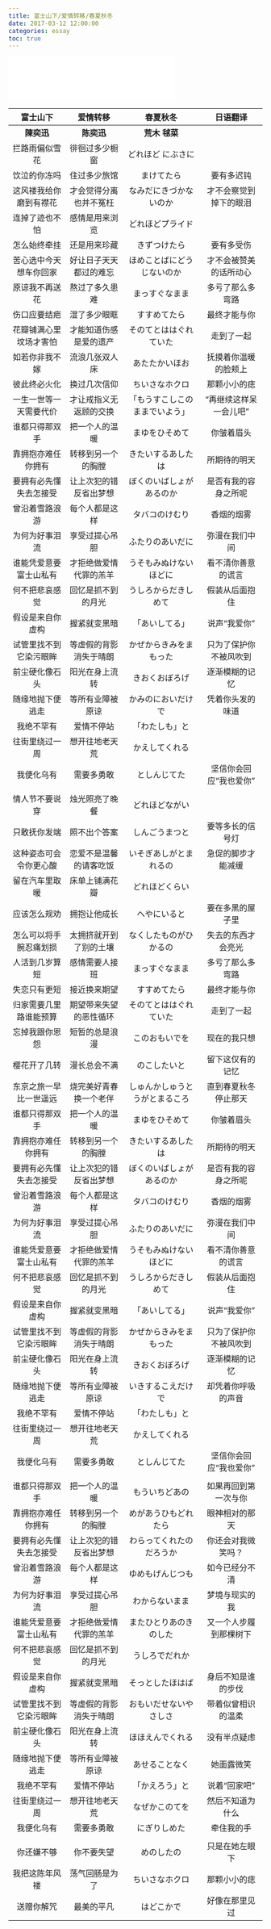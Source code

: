 ```yaml
---
title: 富士山下/爱情转移/春夏秋冬
date: 2017-03-12 12:00:00
categories: essay
toc: true
---
```



<iframe frameborder="no" border="0" marginwidth="0" marginheight="0" width=330 height=86 src="//music.163.com/outchain/player?type=2&id=34187525&auto=1&height=66"></iframe>
<!-- more -->



|    富士山下     |    爱情转移     |      春夏秋冬       |     日语翻译     |
| :---------: | :---------: | :-------------: | :----------: |
|   **陳奕迅**   |   **陈奕迅**   |    **荒木 毬菜**    |              |
|   拦路雨偏似雪花   |   徘徊过多少橱窗   |    どれほど にぶさに    |              |
|   饮泣的你冻吗    |   住过多少旅馆    |      まけてたら      |    要有多迟钝     |
| 这风褛我给你磨到有襟花 | 才会觉得分离也并不冤枉 |   なみだにきづかないのか   | 才不会察觉到掉下的眼泪  |
|   连掉了迹也不怕   |   感情是用来浏览   |    どれほどプライド     |              |
|   怎么始终牵挂    |   还是用来珍藏    |     きずつけたら      |    要有多受伤     |
| 苦心选中今天想车你回家 | 好让日子天天都过的难忘 |  ほめことばにどうじないのか  | 才不会被赞美的话所动心  |
|   原谅我不再送花   |   熬过了多久患难   |     まっすぐなまま     |   多亏了那么多弯路   |
|   伤口应要结疤    |   湿了多少眼眶    |     すすめてたら      |    最终才能与你    |
| 花瓣铺满心里坟场才害怕 | 才能知道伤感是爱的遗产 |   そのてとははぐれていた   |    走到了一起     |
|   如若你非我不嫁   |   流浪几张双人床   |     あたたかいほお     |  抚摸着你温暖的脸颊上  |
|   彼此终必火化    |   换过几次信仰    |     ちいさなホクロ     |    那颗小小的痣    |
| 一生一世等一天需要代价 | 才让戒指义无返顾的交换 | 「もうすこしこのままでいよう」 | “再继续这样呆一会儿吧” |
|   谁都只得那双手   |   把一个人的温暖   |     まゆをひそめて     |    你皱着眉头     |
|  靠拥抱亦难任你拥有  |  转移到另一个的胸膛  |    きたいするあしたは    |    所期待的明天    |
| 要拥有必先懂失去怎接受 | 让上次犯的错反省出梦想 |  ぼくのいばしょがあるのか   |  是否有我的容身之所呢  |
|   曾沿着雪路浪游   |   每个人都是这样   |     タバコのけむり     |    香烟的烟雾     |
|   为何为好事泪流   |   享受过提心吊胆   |    ふたりのあいだに     |   弥漫在我们中间    |
| 谁能凭爱意要富士山私有 | 才拒绝做爱情代罪的羔羊 |   うそもみぬけないほどに   |  看不清你善意的谎言   |
|   何不把悲哀感觉   |  回忆是抓不到的月光  |   うしろからだきしめて    |   假装从后面抱住    |
|  假设是来自你虚构   |   握紧就变黑暗    |     「あいしてる」     |   说声“我爱你”    |
| 试管里找不到它染污眼眸 | 等虚假的背影消失于晴朗 |   かぜからきみをまもった   | 只为了保护你不被风吹到  |
|   前尘硬化像石头   |   阳光在身上流转   |     きおくおぼろげ     |   逐渐模糊的记忆    |
|  随缘地抛下便逃走   |  等所有业障被原谅   |    かみのにおいだけで    |   凭着你头发的味道   |
|    我绝不罕有    |    爱情不停站    |     「わたしも」と     |              |
|   往街里绕过一周   |   想开往地老天荒   |     かえしてくれる     |              |
|    我便化乌有    |    需要多勇敢    |     としんじてた      | 坚信你会回应“我也爱你” |
|             |             |                 |              |
|   情人节不要说穿   |   烛光照亮了晚餐   |     どれほどながい     |              |
|   只敢抚你发端    |   照不出个答案    |     しんごうまつと     |   要等多长的信号灯   |
| 这种姿态可会令你更心酸 | 恋爱不是温馨的请客吃饭 |   いそぎあしがとまれるの   |  急促的脚步才能减缓   |
|   留在汽车里取暖   |   床单上铺满花瓣   |     どれほどくらい     |              |
|   应该怎么规劝    |   拥抱让他成长    |     へやにいると      |   要在多黑的屋子里   |
| 怎么可以将手腕忍痛划损 | 太拥挤就开到了别的土壤 |   なくしたものがひかるの   |  失去的东西才会亮光   |
|   人活到几岁算短   |   感情需要人接班   |     まっすぐなまま     |   多亏了那么多弯路   |
|   失恋只有更短    |   接近换来期望    |     すすめてたら      |    最终才能与你    |
| 归家需要几里路谁能预算 | 期望带来失望的恶性循环 |   そのてとははぐれていた   |    走到了一起     |
|   忘掉我跟你恩怨   |   短暂的总是浪漫   |     このおもいでを     |    现在的我只想    |
|   樱花开了几转    |   漫长总会不满    |     のこしたいと      |   留下这仅有的记忆   |
| 东京之旅一早比一世遥远 | 烧完美好青春换一个老伴 | しゅんかしゅうとうがとまるころ |  直到春夏秋冬停止那天  |
|   谁都只得那双手   |   把一个人的温暖   |     まゆをひそめて     |    你皱着眉头     |
|  靠拥抱亦难任你拥有  |  转移到另一个的胸膛  |    きたいするあしたは    |    所期待的明天    |
| 要拥有必先懂失去怎接受 | 让上次犯的错反省出梦想 |  ぼくのいばしょがあるのか   |  是否有我的容身之所呢  |
|   曾沿着雪路浪游   |   每个人都是这样   |     タバコのけむり     |    香烟的烟雾     |
|   为何为好事泪流   |   享受过提心吊胆   |    ふたりのあいだに     |   弥漫在我们中间    |
| 谁能凭爱意要富士山私有 | 才拒绝做爱情代罪的羔羊 |   うそもみぬけないほどに   |  看不清你善意的谎言   |
|   何不把悲哀感觉   |  回忆是抓不到的月光  |   うしろからだきしめて    |   假装从后面抱住    |
|  假设是来自你虚构   |   握紧就变黑暗    |     「あいしてる」     |   说声“我爱你”    |
| 试管里找不到它染污眼眸 | 等虚假的背影消失于晴朗 |   かぜからきみをまもった   | 只为了保护你不被风吹到  |
|   前尘硬化像石头   |   阳光在身上流转   |     きおくおぼろげ     |   逐渐模糊的记忆    |
|  随缘地抛下便逃走   |  等所有业障被原谅   |    いきするこえだけで    |  却凭着你呼吸的声音   |
|    我绝不罕有    |    爱情不停站    |     「わたしも」と     |              |
|   往街里绕过一周   |   想开往地老天荒   |     かえしてくれる     |              |
|    我便化乌有    |    需要多勇敢    |     としんじてた      | 坚信你会回应“我也爱你” |
|             |             |                 |              |
|   谁都只得那双手   |   把一个人的温暖   |     もういちどあの     |  如果再回到第一次与你  |
|  靠拥抱亦难任你拥有  |  转移到另一个的胸膛  |   めがあうひもどれたら    |   眼神相对的那天    |
| 要拥有必先懂失去怎接受 | 让上次犯的错反省出梦想 |  わらってくれたのだろうか   |  你还会对我微笑吗？   |
|   曾沿着雪路浪游   |   每个人都是这样   |    ゆめもげんじつも     |   如今已经分不清    |
|   为何为好事泪流   |   享受过提心吊胆   |     わからないまま     |   梦境与现实的我    |
| 谁能凭爱意要富士山私有 | 才拒绝做爱情代罪的羔羊 |   またひとりあのきのした   | 又一个人步履到那棵树下  |
|   何不把悲哀感觉   |  回忆是抓不到的月光  |     うしろでだれか     |              |
|  假设是来自你虚构   |   握紧就变黑暗    |    そっとしたほはば     |  身后不知是谁的步伐   |
| 试管里找不到它染污眼眸 | 等虚假的背影消失于晴朗 |   おもいだせないやさしさ   |  带着似曾相识的温柔   |
|   前尘硬化像石头   |   阳光在身上流转   |    ほほえんでくれる     |    没有半点疑虑    |
|  随缘地抛下便逃走   |  等所有业障被原谅   |     あせることなく     |    她面露微笑     |
|    我绝不罕有    |    爱情不停站    |     「かえろう」と     |   说着“回家吧”    |
|   往街里绕过一周   |   想开往地老天荒   |     なぜかこのてを     |   然后不知道为什么   |
|    我便化乌有    |    需要多勇敢    |     にぎりしめた      |    牵住我的手     |
|             |             |                 |              |
|    你还嫌不够    |    你不要失望    |      めのしたの      |   只是在她左眼下    |
|   我把这陈年风褛   |   荡气回肠是为了   |     ちいさなホクロ     |    那颗小小的痣    |
|    送赠你解咒    |    最美的平凡    |      はどこかで      |   好像在那里见过    |